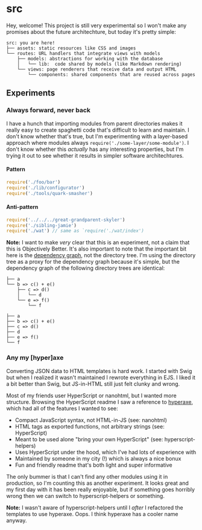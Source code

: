 # src

Hey, welcome! This project is still very experimental so I won't make any
promises about the future architechture, but today it's pretty simple:

```
src: you are here!
├── assets: static resources like CSS and images
└── routes: URL handlers that integrate views with models
    ├── models:	abstractions for working with the database
    │   └── lib:  code shared by models (like Markdown rendering)
    └── views: page renderers that receive data and output HTML
        └── components: shared components that are reused across pages
```

## Experiments

### Always forward, never back

I have a hunch that importing modules from parent directories makes it really
easy to create spaghetti code that's difficult to learn and maintain. I don't
know whether that's true, but I'm experimenting with a layer-based approach
where modules always `require('./some-layer/some-module')`. I don't know
whether this *actually* has any interesting properties, but I'm trying it out
to see whether it results in simpler software architechtures.

#### Pattern

```javascript
require('./foo/bar')
require('./lib/configurator')
require('./tools/quark-smasher')
```

#### Anti-pattern

```javascript
require('../../../great-grandparent-skyler')
require('./sibling-jamie')
require('./wat') // same as `require('./wat/index')
```

**Note:** I want to make *very* clear that this is an experiment, not a claim
that this is Objectively Better. It's also important to note that the important
bit here is the [dependency graph][dep-graph], not the directory tree. I'm using
the directory tree as a proxy for the dependency graph because it's simple, but
the dependency graph of the following directory trees are identical:

```
├── a
└── b => c() + e()
    ├── c => d()
    │   └── d
    └── e => f()
        └── f
```

```
├── a
├── b => c() + e()
├── c => d()
├── d
├── e => f()
└── f
```


### Any my [hyper]axe

Converting JSON data to HTML templates is hard work. I started with Swig but
when I realized it wasn't maintained I rewrote everything in EJS. I liked it a
bit better than Swig, but JS-in-HTML still just felt clunky and wrong.

Most of my friends user HyperScript or nanohtml, but I wanted more structure.
Browsing the HyperScript readme I saw a reference to [hyperaxe][hyperaxe-gh],
which had all of the features I wanted to see:

- Compact JavaScript syntax, not HTML-in-JS (see: nanohtml)
- HTML tags as exported functions, not arbitrary strings (see: HyperScript)
- Meant to be used alone "bring your own HyperScript" (see: hyperscript-helpers)
- Uses HyperScript under the hood, which I've had lots of experience with
- Maintained by someone in my city (!) which is always a nice bonux
- Fun and friendly readme that's both light and super informative

The only bummer is that I can't find any other modules using it in production,
so I'm counting this as another experiment. It looks great and my first day with
it has been really enjoyable, but if something goes horribly wrong then we can
switch to hyperscript-helpers or something.

**Note:** I wasn't aware of hyperscript-helpers until I *after* I refactored
the templates to use hyperaxe. Oops. I think hyperaxe has a cooler name anyway.

[dep-graph]: https://en.wikipedia.org/wiki/Dependency_graph
[koa-blog]: https://github.com/koajs/examples/blob/1fd531698cc5ef21a61b627058ad0aafe9e55360/blog/lib/render.js#L13
[hyperaxe-gh]: https://github.com/ungoldman/hyperaxe
